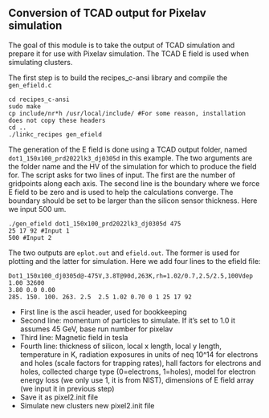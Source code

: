 ## Conversion of TCAD output for Pixelav simulation

The goal of this module is to take the output of TCAD simulation and prepare it for use with Pixelav simulation. The TCAD E field is used when simulating clusters.

The first step is to build the recipes_c-ansi library and compile the `gen_efield.c`
```
cd recipes_c-ansi
sudo make
cp include/nr*h /usr/local/include/ #For some reason, installation does not copy these headers
cd ..
./linkc_recipes gen_efield
```

The generation of the E field is done using a TCAD output folder, named `dot1_150x100_prd2022lk3_dj0305d` in this example. The two arguments are the folder name and the HV of the simulation for which to produce the field for. The script asks for two lines of input. The first are the number of gridpoints along each axis. The second line is the boundary where we force E field to be zero and is used to help the calculations converge. The boundary should be set to be larger than the silicon sensor thickness. Here we input 500 um.
```
./gen_efield dot1_150x100_prd2022lk3_dj0305d 475
25 17 92 #Input 1
500 #Input 2
```

The two outputs are `eplot.out` and `efield.out`. The former is used for plotting and the latter for simulation. Here we add four lines to the efield file:

```
Dot1_150x100_dj0305d@-475V,3.8T@90d,263K,rh=1.02/0.7,2.5/2.5,100Vdep
1.00 32600
3.80 0.0 0.00
285. 150. 100. 263. 2.5  2.5 1.02 0.70 0 1 25 17 92
```

* First line is the ascii header, used for bookkeeping
* Second line: momentum of particles to simulate. If it’s set to 1.0 it assumes 45 GeV, base run number for pixelav
* Third line: Magnetic field in tesla
* Fourth line: thickness of silicon, local x length, local y length, temperature in K, radiation exposures in units of neq 10^14 for electrons and holes (scale factors for trapping rates), hall factors for electrons and  holes, collected charge type (0=electrons, 1=holes), model for electron energy loss (we only use 1, it is from NIST), dimensions of E field array (we input it in previous step)
* Save it as pixel2.init file
* Simulate new clusters new pixel2.init file
